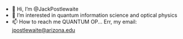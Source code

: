 - 👋 Hi, I’m @JackPostlewaite
- 👀 I’m interested in quantum information science and optical physics
- 📫 How to reach me QUANTUM OP... Err, my email: jpostlewaite@arizona.edu
